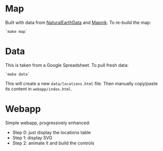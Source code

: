 # Map

Built with data from [NaturalEarthData](https://www.naturalearthdata.com) and
[Mapnik](https://mapnik.org/). To re-build the map:

    `make map`

# Data

This is taken from a Google Spreadsheet. To pull fresh data:

    `make data`

This will create a new `data/locations.html` file. Then manually copy/paste its
content in `webapp/index.html`.

# Webapp

Simple webapp, progressively enhanced:

* Step 0: just display the locations table
* Step 1: display SVG
* Step 2: animate it and build the controls
